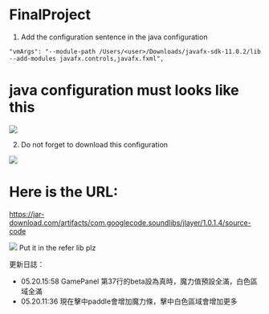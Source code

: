 # FinalProject
1. Add the configuration sentence in the java configuration

```
"vmArgs": "--module-path /Users/<user>/Downloads/javafx-sdk-11.0.2/lib --add-modules javafx.controls,javafx.fxml",
```


 # java configuration must looks like this
![](https://i.imgur.com/sfXtJg8.png)

2. Do not forget to download this configuration

![](https://i.imgur.com/YY2UGRA.png)

 # Here is the URL:
https://jar-download.com/artifacts/com.googlecode.soundlibs/jlayer/1.0.1.4/source-code

![](https://i.imgur.com/7xCGvRb.png)
Put it in the refer lib plz



更新日誌：
* 05.20.15:58 GamePanel 第37行的beta設為真時，魔力值預設全滿，白色區域全滿
* 05.20.11:36 現在擊中paddle會增加魔力條，擊中白色區域會增加更多
